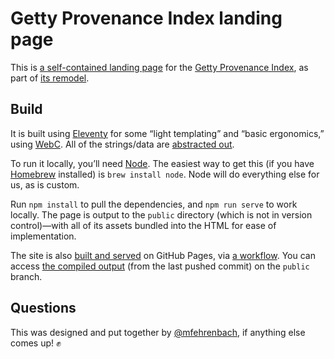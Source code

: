 # Getty Provenance Index landing page

This is [a self-contained landing page](src/index.webc) for the [Getty Provenance Index](https://www.getty.edu/research/tools/provenance/), as part of [its remodel](https://www.getty.edu/research/tools/provenance/provenance_remodel/index.html).

## Build

It is built using [Eleventy](https://www.11ty.dev) for some “light templating” and “basic ergonomics,” using [WebC](https://www.11ty.dev/docs/languages/webc/). All of the strings/data are [abstracted out](src/index.config.js).

To run it locally, you’ll need [Node](https://nodejs.org/en). The easiest way to get this (if you have [Homebrew](https://brew.sh) installed) is `brew install node`. Node will do everything else for us, as is custom.

Run `npm install` to pull the dependencies, and `npm run serve` to work locally. The page is output to the `public` directory (which is not in version control)—with all of its assets bundled into the HTML for ease of implementation.

The site is also [built and served](https://mfehrenbach.github.io/getty-provenance-landing/) on GitHub Pages, via [a workflow](.github/workflows/build-deploy.yml). You can access [the compiled output](../public/index.html) (from the last pushed commit) on the `public` branch.

## Questions

This was designed and put together by [@mfehrenbach](https://github.com/mfehrenbach), if anything else comes up! ✊
